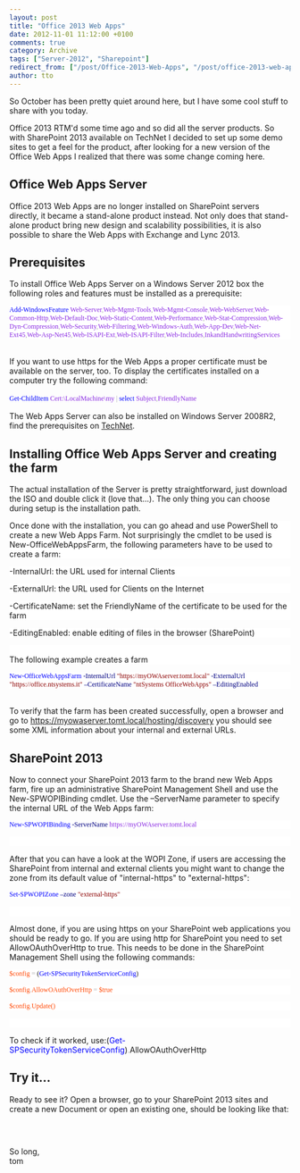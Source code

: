 ```yaml
---
layout: post
title: "Office 2013 Web Apps"
date: 2012-11-01 11:12:00 +0100
comments: true
category: Archive
tags: ["Server-2012", "Sharepoint"]
redirect_from: ["/post/Office-2013-Web-Apps", "/post/office-2013-web-apps"]
author: tto
---
```

<!-- more -->
<p>So October has been pretty quiet around here, but I have some cool stuff to share with you today.</p>
<p>Office 2013 RTM'd some time ago and so did all the server products. So with SharePoint 2013 available on TechNet I decided to set up some demo sites to get a feel for the product, after looking for a new version of the Office Web Apps I realized that there was some change coming here.</p>
<h2>Office Web Apps Server</h2>
<p>Office 2013 Web Apps are no longer installed on SharePoint servers directly, it became a stand-alone product instead. Not only does that stand-alone product bring new design and scalability possibilities, it is also possible to share the Web Apps with Exchange and Lync 2013.</p>
<h2>Prerequisites</h2>
<p>To install Office Web Apps Server on a Windows Server 2012 box the following roles and features must be installed as a prerequisite:</p>
<p style="background: white;"><span style="font-family: Lucida Console; font-size: 9pt;"><span style="color: blue;">Add-WindowsFeature</span> <span style="color: blueviolet;">Web-Server<span style="color: darkgray;">,<span style="color: blueviolet;">Web-Mgmt-Tools<span style="color: darkgray;">,<span style="color: blueviolet;">Web-Mgmt-Console<span style="color: darkgray;">,<span style="color: blueviolet;">Web-WebServer<span style="color: darkgray;">,<span style="color: blueviolet;">Web-Common-Http<span style="color: darkgray;">,<span style="color: blueviolet;">Web-Default-Doc<span style="color: darkgray;">,<span style="color: blueviolet;">Web-Static-Content<span style="color: darkgray;">,<span style="color: blueviolet;">Web-Performance<span style="color: darkgray;">,<span style="color: blueviolet;">Web-Stat-Compression<span style="color: darkgray;">,<span style="color: blueviolet;">Web-Dyn-Compression<span style="color: darkgray;">,<span style="color: blueviolet;">Web-Security<span style="color: darkgray;">,<span style="color: blueviolet;">Web-Filtering<span style="color: darkgray;">,<span style="color: blueviolet;">Web-Windows-Auth<span style="color: darkgray;">,<span style="color: blueviolet;">Web-App-Dev<span style="color: darkgray;">,<span style="color: blueviolet;">Web-Net-Ext45<span style="color: darkgray;">,<span style="color: blueviolet;">Web-Asp-Net45<span style="color: darkgray;">,<span style="color: blueviolet;">Web-ISAPI-Ext<span style="color: darkgray;">,<span style="color: blueviolet;">Web-ISAPI-Filter<span style="color: darkgray;">,<span style="color: blueviolet;">Web-Includes<span style="color: darkgray;">,<span style="color: blueviolet;">InkandHandwritingServices</span> </span></span></span></span></span></span></span></span></span></span></span></span></span></span></span></span></span></span></span></span></span></span></span></span></span></span></span></span></span></span></span></span></span></span></span></span></span></span></span></p>
<p><br />If you want to use https for the Web Apps a proper certificate must be available on the server, too. To display the certificates installed on a computer try the following command:<br /><br /><span style="font-family: Lucida Console; font-size: 9pt;"><span style="color: blue;">Get-ChildItem <span style="color: blueviolet;">Cert:\LocalMachine\my</span> <span style="color: darkgray;">|</span> select</span> <span style="color: blueviolet;">Subject<span style="color: darkgray;">,<span style="color: blueviolet;">FriendlyName<span style="color: blue;"> <br /></span><br /></span></span></span></span>The Web Apps Server can also be installed on Windows Server 2008R2, find the prerequisites on <a href="http://technet.microsoft.com/en-us/library/jj219455(v=office.15).aspx">TechNet</a>.</p>
<h2>Installing Office Web Apps Server and creating the farm</h2>
<p>The actual installation of the Server is pretty straightforward, just download the ISO and double click it (love that&hellip;). The only thing you can choose during setup is the installation path.</p>
<p style="background: white;">Once done with the installation, you can go ahead and use PowerShell to create a new Web Apps Farm. Not surprisingly the cmdlet to be used is New-OfficeWebAppsFarm, the following parameters have to be used to create a farm:</p>
<p style="background: white;">-InternalUrl: the URL used for internal Clients</p>
<p style="background: white;">-ExternalUrl: the URL used for Clients on the Internet</p>
<p style="background: white;">-CertificateName: set the FriendlyName of the certificate to be used for the farm</p>
<p style="background: white;">-EditingEnabled: enable editing of files in the browser (SharePoint)</p>
<p style="background: white;"><br />The following example creates a farm</p>
<p style="background: white;"><span style="font-family: Lucida Console; font-size: 9pt;"><span style="color: blue;">New-OfficeWebAppsFarm</span> <span style="color: navy;">-InternalUrl</span> <span style="color: darkred;">"https://myOWAserver.tomt.local"</span> <span style="color: navy;">-ExternalUrl</span> <span style="color: darkred;">"https://office.ntsystems.it"</span> <span style="color: navy;">&ndash;CertificateName</span> <span style="color: darkred;">"ntSystems OfficeWebApps"</span> <span style="color: navy;">&ndash;EditingEnabled </span></span></p>
<p><br />To verify that the farm has been created successfully, open a browser and go to <a href="https://myowaserver.tomt.local/hosting/discovery">https://myowaserver.tomt.local/hosting/discovery</a> you should see some XML information about your internal and external URLs.</p>
<h2>SharePoint 2013</h2>
<p>Now to connect your SharePoint 2013 farm to the brand new Web Apps farm, fire up an administrative SharePoint Management Shell and use the New-SPWOPIBinding cmdlet. Use the &ndash;ServerName parameter to specify the internal URL of the Web Apps farm:</p>
<p style="background: white;"><span style="font-family: Lucida Console; font-size: 9pt;"><span style="color: blue;">New-SPWOPIBinding</span> <span style="color: navy;">-ServerName</span> <span style="color: blueviolet;">https://myOWAserver.tomt.local</span> </span></p>
<p style="background: white;">&nbsp;</p>
<p>After that you can have a look at the WOPI Zone, if users are accessing the SharePoint from internal and external clients you might want to change the zone from its default value of "internal-https" to "external-https":</p>
<p style="background: white;"><span style="font-family: Lucida Console; font-size: 9pt;"><span style="color: blue;">Set-SPWOPIZone</span> <span style="color: navy;">&ndash;zone</span> <span style="color: darkred;">"external-https"</span> </span></p>
<p style="background: white;">&nbsp;</p>
<p>Almost done, if you are using https on your SharePoint web applications you should be ready to go. If you are using http for SharePoint you need to set AllowOAuthOverHttp to true. This needs to be done in the SharePoint Management Shell using the following commands:</p>
<p style="background: white;"><span style="font-family: Lucida Console; font-size: 9pt;"><span style="color: orangered;">$config</span> <span style="color: darkgray;">=</span> (<span style="color: blue;">Get-SPSecurityTokenServiceConfig</span>) </span></p>
<p style="background: white;"><span style="font-family: Lucida Console; font-size: 9pt;"><span style="color: orangered;">$config<span style="color: darkgray;">.</span>AllowOAuthOverHttp <span style="color: darkgray;">=</span> $true</span> </span></p>
<p style="background: white;"><span style="font-family: Lucida Console; font-size: 9pt;"><span style="color: orangered;">$config<span style="color: darkgray;">.</span>Update()</span> </span></p>
<p style="background: white;">&nbsp;</p>
<p>To check if it worked, use:(<span style="color: blue;">Get-SPSecurityTokenServiceConfig</span>)<span style="color: darkgray;">.</span>AllowOAuthOverHttp </p>
<h2>Try it&hellip;</h2>
<p>Ready to see it? Open a browser, go to your SharePoint 2013 sites and create a new Document or open an existing one, should be looking like that:</p>
<p><img src="/assets/archive/110112_1016_Office2013W1.png" alt="" /></p>
<p>&nbsp;</p>
<p>So long,<br />tom</p>

